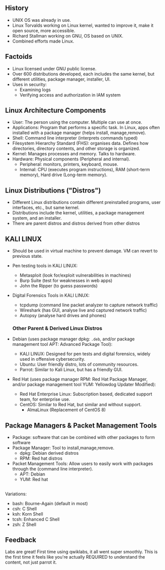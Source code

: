 ## History

- UNIX OS was already in use.
- Linux Torvalds working on Linux kernel, wanted to improve it, make it open source, more accessible.
- Richard Stallman working on GNU, OS based on UNIX.
- Combined efforts made Linux.

## Factoids

- Linux licensed under GNU public license.
- Over 600 distributions developed, each includes the same kernel, but different utilities, package manager, installer, UI.
- Uses in security:
  - Examining logs
  - Verifying access and authorization in IAM system

## Linux Architecture Components

- User: The person using the computer. Multiple can use at once.
- Applications: Program that performs a specific task. In Linux, apps often installed with a package manager (helps install, manage,remove).
- Shell: Command line interpreter (interprets commands typed)
- Filesystem Hierarchy Standard (FHS): organises data. Defines how directories, directory contents, and other storage is organized.
- Kernel: Manages processes and memory. Talks to hardware.
- Hardware: Physical components (Peripheral and internal).
  - Peripheral: monitors, printers, keyboard, mouse.
  - Internal: CPU (executes program instructions), RAM (short-term memory), Hard drive (Long-term memory). 

## Linux Distributions ("Distros")

- Different Linux distributions contain different preinstalled programs, user interfaces, etc., but same kernel. 
- Distributions include the kernel, utilities, a package management system, and an installer.
- There are parent distros and distros derived from other distros

## KALI LINUX 
- Should be used in virtual machine to prevent damage. VM can revert to previous state.
  
- Pen testing tools in KALI LINUX:
  - Metasploit (look for/exploit vulnerabilities in machines)
  - Burp Suite (test for weaknesses in web apps)
  - John the Ripper (to guess passwords)
    
- Digital Forensics Tools in KALI LINUX:
  - tcpdump (command line packet analyzer to capture network traffic)
  - Wireshark (has GUI, analyse live and captured network traffic)
  - Autopsy (analyse hard drives and phones)
 
  ### Other Parent & Derived Linux Distros
  
- Debian (uses package manager dpkg: `.deb`, and/or package management tool APT: Advanced Package Tool):
  - KALI LINUX: Designed for pen tests and digital forensics, widely used in offensive cybersecurity.
  - Ubuntu: User friendly distro, lots of community resources.
  - Parrot: Similar to Kali Linux, but has a friendly GUI.
    
- Red Hat (uses package manager RPM: Red Hat Package Manager, and/or package management tool YUM: Yellowdog Updater Modified):
  - Red Hat Enterprise Linux: Subscription based, dedicated support team, for enterprise use.
  - CentOS: Similar to Red Hat, but similar and without support.
    - AlmaLinux (Replacement of CentOS 8)
 
## Package Managers & Packet Management Tools
- Package: software that can be combined with other packages to form software 
- Package Manager: Tool to install,manage,remove.
  -  dpkg: Debian derived distros
  -  RPM: Red hat distros
- Packet Management Tools: Allow users to easily work with packages through the  (command line interpreter).
  - APT: Debian
  - YUM: Red hat

## 

Variations:

- bash: Bourne-Again  (default in most)
- csh: C Shell
- ksh: Korn Shell
- tcsh: Enhanced C Shell
- zsh: Z Shell

## Feedback

Labs are great! First time using qwiklabs, it all went super smoothly. This is the first time it feels like you're actually REQUIRED to understand the content, not just parrot it.
